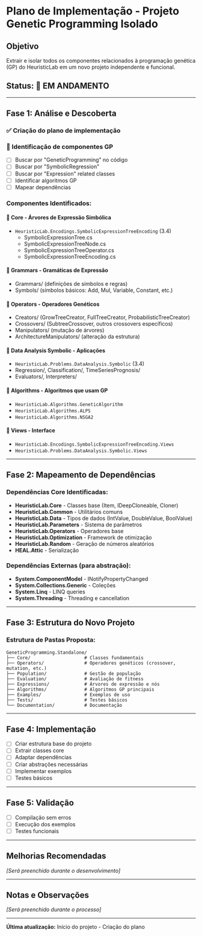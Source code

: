 # Plano de Implementação - Projeto Genetic Programming Isolado

## Objetivo
Extrair e isolar todos os componentes relacionados à programação genética (GP) do HeuristicLab em um novo projeto independente e funcional.

## Status: 🔄 EM ANDAMENTO

---

## Fase 1: Análise e Descoberta
### ✅ Criação do plano de implementação
### 🔄 Identificação de componentes GP
- [ ] Buscar por "GeneticProgramming" no código
- [ ] Buscar por "SymbolicRegression" 
- [ ] Buscar por "Expression" related classes
- [ ] Identificar algoritmos GP
- [ ] Mapear dependências

### Componentes Identificados:

#### 📁 **Core - Árvores de Expressão Simbólica**
- `HeuristicLab.Encodings.SymbolicExpressionTreeEncoding` (3.4)
  - SymbolicExpressionTree.cs
  - SymbolicExpressionTreeNode.cs
  - SymbolicExpressionTreeOperator.cs
  - SymbolicExpressionTreeEncoding.cs

#### 📁 **Grammars - Gramáticas de Expressão**
- Grammars/ (definições de símbolos e regras)
- Symbols/ (símbolos básicos: Add, Mul, Variable, Constant, etc.)

#### 📁 **Operators - Operadores Genéticos**
- Creators/ (GrowTreeCreator, FullTreeCreator, ProbabilisticTreeCreator)
- Crossovers/ (SubtreeCrossover, outros crossovers específicos)
- Manipulators/ (mutação de árvores)
- ArchitectureManipulators/ (alteração da estrutura)

#### 📁 **Data Analysis Symbolic - Aplicações**
- `HeuristicLab.Problems.DataAnalysis.Symbolic` (3.4)
- Regression/, Classification/, TimeSeriesPrognosis/
- Evaluators/, Interpreters/

#### 📁 **Algorithms - Algoritmos que usam GP**
- `HeuristicLab.Algorithms.GeneticAlgorithm`
- `HeuristicLab.Algorithms.ALPS`
- `HeuristicLab.Algorithms.NSGA2`

#### 📁 **Views - Interface**
- `HeuristicLab.Encodings.SymbolicExpressionTreeEncoding.Views`
- `HeuristicLab.Problems.DataAnalysis.Symbolic.Views`

---

## Fase 2: Mapeamento de Dependências
### Dependências Core Identificadas:
- **HeuristicLab.Core** - Classes base (Item, IDeepCloneable, Cloner)
- **HeuristicLab.Common** - Utilitários comuns
- **HeuristicLab.Data** - Tipos de dados (IntValue, DoubleValue, BoolValue)
- **HeuristicLab.Parameters** - Sistema de parâmetros
- **HeuristicLab.Operators** - Operadores base
- **HeuristicLab.Optimization** - Framework de otimização
- **HeuristicLab.Random** - Geração de números aleatórios
- **HEAL.Attic** - Serialização

### Dependências Externas (para abstração):
- **System.ComponentModel** - INotifyPropertyChanged
- **System.Collections.Generic** - Coleções
- **System.Linq** - LINQ queries
- **System.Threading** - Threading e cancellation

---

## Fase 3: Estrutura do Novo Projeto
### Estrutura de Pastas Proposta:
```
GeneticProgramming.Standalone/
├── Core/                    # Classes fundamentais
├── Operators/               # Operadores genéticos (crossover, mutation, etc.)
├── Population/              # Gestão de população
├── Evaluation/              # Avaliação de fitness
├── Expressions/             # Árvores de expressão e nós
├── Algorithms/              # Algoritmos GP principais
├── Examples/                # Exemplos de uso
├── Tests/                   # Testes básicos
└── Documentation/           # Documentação
```

---

## Fase 4: Implementação
- [ ] Criar estrutura base do projeto
- [ ] Extrair classes core
- [ ] Adaptar dependências
- [ ] Criar abstrações necessárias
- [ ] Implementar exemplos
- [ ] Testes básicos

---

## Fase 5: Validação
- [ ] Compilação sem erros
- [ ] Execução dos exemplos
- [ ] Testes funcionais

---

## Melhorias Recomendadas
*[Será preenchido durante o desenvolvimento]*

---

## Notas e Observações
*[Será preenchido durante o processo]*

---

**Última atualização:** Início do projeto - Criação do plano
